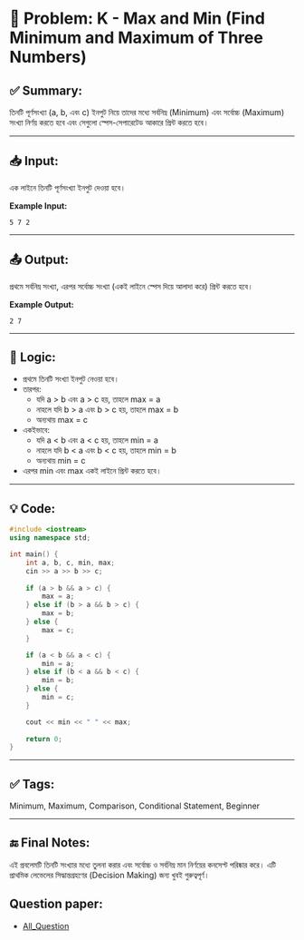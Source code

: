 # 🧩 Problem: K - Max and Min (Find Minimum and Maximum of Three Numbers)

## ✅ Summary:
তিনটি পূর্ণসংখ্যা (a, b, এবং c) ইনপুট নিয়ে তাদের মধ্যে সর্বনিম্ন (Minimum) এবং সর্বোচ্চ (Maximum) সংখ্যা নির্ণয় করতে হবে এবং সেগুলো স্পেস-সেপারেটেড আকারে প্রিন্ট করতে হবে।

---

## 📥 Input:
এক লাইনে তিনটি পূর্ণসংখ্যা ইনপুট দেওয়া হবে।

**Example Input:**

```
5 7 2
```
---
## 📤 Output:
প্রথমে সর্বনিম্ন সংখ্যা, এরপর সর্বোচ্চ সংখ্যা (একই লাইনে স্পেস দিয়ে আলাদা করে) প্রিন্ট করতে হবে।

**Example Output:**
```
2 7
```
---

## 🧠 Logic:
- প্রথমে তিনটি সংখ্যা ইনপুট নেওয়া হবে।
- তারপর:
    - যদি a > b এবং a > c হয়, তাহলে max = a
    - নাহলে যদি b > a এবং b > c হয়, তাহলে max = b
    - অন্যথায় max = c
- একইভাবে:
    - যদি a < b এবং a < c হয়, তাহলে min = a
    - নাহলে যদি b < a এবং b < c হয়, তাহলে min = b
    - অন্যথায় min = c
- এরপর min এবং max একই লাইনে প্রিন্ট করতে হবে।
---

## 💡 Code:
```cpp
#include <iostream>
using namespace std;

int main() {
    int a, b, c, min, max;
    cin >> a >> b >> c;
    
    if (a > b && a > c) {
        max = a;
    } else if (b > a && b > c) {
        max = b;
    } else {
        max = c;
    }

    if (a < b && a < c) {
        min = a;
    } else if (b < a && b < c) {
        min = b;
    } else {
        min = c;
    }

    cout << min << " " << max;
    
    return 0;
}
```

---

## ✅ Tags:
Minimum, Maximum, Comparison, Conditional Statement, Beginner

---

## 🔚 Final Notes:
এই প্রবলেমটি তিনটি সংখ্যার মধ্যে তুলনা করার এবং সর্বোচ্চ ও সর্বনিম্ন মান নির্ণয়ের কনসেপ্ট পরিষ্কার করে।
এটি প্রাথমিক লেভেলের সিদ্ধান্তগ্রহণের (Decision Making) জন্য খুবই গুরুত্বপূর্ণ।

## Question paper:
- [All_Question](../Question%20Paper/All_Question.pdf)
